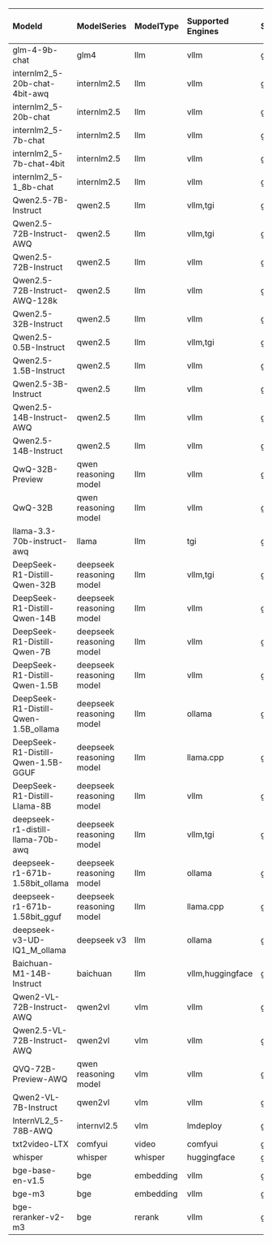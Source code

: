 | ModeId                               | ModelSeries              | ModelType   | Supported Engines   | Supported Instances                                                                                                  | Supported Services            | Support China Region   |
|:-------------------------------------|:-------------------------|:------------|:--------------------|:---------------------------------------------------------------------------------------------------------------------|:------------------------------|:-----------------------|
| glm-4-9b-chat                        | glm4                     | llm         | vllm                | g5.12xlarge,g5.24xlarge,g5.48xlarge                                                                                  | sagemaker,sagemaker_async,ecs | ✅                     |
| internlm2_5-20b-chat-4bit-awq        | internlm2.5              | llm         | vllm                | g5.2xlarge,g5.4xlarge,g5.8xlarge,g5.12xlarge,g5.16xlarge,g5.24xlarge,g5.48xlarge                                     | sagemaker,sagemaker_async,ecs | ✅                     |
| internlm2_5-20b-chat                 | internlm2.5              | llm         | vllm                | g5.12xlarge,g5.24xlarge,g5.48xlarge                                                                                  | sagemaker,sagemaker_async,ecs | ✅                     |
| internlm2_5-7b-chat                  | internlm2.5              | llm         | vllm                | g5.2xlarge,g5.4xlarge,g5.8xlarge,g5.12xlarge,g5.16xlarge,g5.24xlarge,g5.48xlarge,g5.12xlarge,g5.24xlarge,g5.48xlarge | sagemaker,sagemaker_async,ecs | ✅                     |
| internlm2_5-7b-chat-4bit             | internlm2.5              | llm         | vllm                | g5.2xlarge,g5.4xlarge,g5.8xlarge,g5.12xlarge,g5.16xlarge,g5.24xlarge,g5.48xlarge,g5.12xlarge,g5.24xlarge,g5.48xlarge | sagemaker,sagemaker_async,ecs | ❎                     |
| internlm2_5-1_8b-chat                | internlm2.5              | llm         | vllm                | g5.2xlarge,g5.4xlarge,g5.8xlarge,g5.12xlarge,g5.16xlarge,g5.24xlarge,g5.48xlarge,g5.12xlarge,g5.24xlarge,g5.48xlarge | sagemaker,sagemaker_async,ecs | ✅                     |
| Qwen2.5-7B-Instruct                  | qwen2.5                  | llm         | vllm,tgi            | g5.2xlarge,g5.4xlarge,g5.8xlarge,g5.12xlarge,g5.16xlarge,g5.24xlarge,g5.48xlarge,inf2.8xlarge                        | sagemaker,sagemaker_async,ecs | ✅                     |
| Qwen2.5-72B-Instruct-AWQ             | qwen2.5                  | llm         | vllm,tgi            | g5.12xlarge,g5.24xlarge,g5.48xlarge,inf2.24xlarge                                                                    | sagemaker,sagemaker_async,ecs | ✅                     |
| Qwen2.5-72B-Instruct                 | qwen2.5                  | llm         | vllm                | g5.48xlarge                                                                                                          | sagemaker,sagemaker_async,ecs | ✅                     |
| Qwen2.5-72B-Instruct-AWQ-128k        | qwen2.5                  | llm         | vllm                | g5.12xlarge,g5.24xlarge,g5.48xlarge                                                                                  | sagemaker,sagemaker_async,ecs | ✅                     |
| Qwen2.5-32B-Instruct                 | qwen2.5                  | llm         | vllm                | g5.12xlarge,g5.24xlarge,g5.48xlarge                                                                                  | sagemaker,sagemaker_async,ecs | ✅                     |
| Qwen2.5-0.5B-Instruct                | qwen2.5                  | llm         | vllm,tgi            | g5.2xlarge,g5.4xlarge,g5.8xlarge,g5.16xlarge,inf2.8xlarge                                                            | sagemaker,sagemaker_async,ecs | ✅                     |
| Qwen2.5-1.5B-Instruct                | qwen2.5                  | llm         | vllm                | g5.2xlarge,g5.4xlarge,g5.8xlarge,g5.16xlarge                                                                         | sagemaker,sagemaker_async,ecs | ✅                     |
| Qwen2.5-3B-Instruct                  | qwen2.5                  | llm         | vllm                | g5.2xlarge,g5.4xlarge,g5.8xlarge,g5.16xlarge                                                                         | sagemaker,sagemaker_async,ecs | ✅                     |
| Qwen2.5-14B-Instruct-AWQ             | qwen2.5                  | llm         | vllm                | g5.2xlarge,g5.4xlarge,g5.8xlarge,g5.16xlarge                                                                         | sagemaker,sagemaker_async,ecs | ✅                     |
| Qwen2.5-14B-Instruct                 | qwen2.5                  | llm         | vllm                | g5.12xlarge,g5.24xlarge,g5.48xlarge                                                                                  | sagemaker,sagemaker_async,ecs | ✅                     |
| QwQ-32B-Preview                      | qwen reasoning model     | llm         | vllm                | g5.12xlarge,g5.24xlarge,g5.48xlarge                                                                                  | sagemaker,sagemaker_async,ecs | ✅                     |
| QwQ-32B                              | qwen reasoning model     | llm         | vllm                | g5.12xlarge,g5.24xlarge,g5.48xlarge                                                                                  | sagemaker,sagemaker_async,ecs | ✅                     |
| llama-3.3-70b-instruct-awq           | llama                    | llm         | tgi                 | g5.12xlarge,g5.24xlarge,g5.48xlarge                                                                                  | sagemaker,sagemaker_async,ecs | ❎                     |
| DeepSeek-R1-Distill-Qwen-32B         | deepseek reasoning model | llm         | vllm,tgi            | g5.12xlarge,g5.24xlarge,g5.48xlarge                                                                                  | sagemaker,sagemaker_async,ecs | ✅                     |
| DeepSeek-R1-Distill-Qwen-14B         | deepseek reasoning model | llm         | vllm                | g5.12xlarge,g5.24xlarge,g5.48xlarge                                                                                  | sagemaker,sagemaker_async,ecs | ✅                     |
| DeepSeek-R1-Distill-Qwen-7B          | deepseek reasoning model | llm         | vllm                | g5.2xlarge,g5.4xlarge,g5.8xlarge,g5.16xlarge                                                                         | sagemaker,sagemaker_async,ecs | ✅                     |
| DeepSeek-R1-Distill-Qwen-1.5B        | deepseek reasoning model | llm         | vllm                | g5.2xlarge,g5.4xlarge,g5.8xlarge,g5.16xlarge                                                                         | sagemaker,sagemaker_async,ecs | ✅                     |
| DeepSeek-R1-Distill-Qwen-1.5B_ollama | deepseek reasoning model | llm         | ollama              | g5.2xlarge,g5.4xlarge,g5.8xlarge,g5.16xlarge                                                                         | sagemaker,sagemaker_async,ecs | ✅                     |
| DeepSeek-R1-Distill-Qwen-1.5B-GGUF   | deepseek reasoning model | llm         | llama.cpp           | g5.2xlarge,g5.4xlarge,g5.8xlarge,g5.16xlarge                                                                         | sagemaker,sagemaker_async,ecs | ✅                     |
| DeepSeek-R1-Distill-Llama-8B         | deepseek reasoning model | llm         | vllm                | g5.2xlarge,g5.4xlarge,g5.8xlarge,g5.16xlarge                                                                         | sagemaker,sagemaker_async,ecs | ✅                     |
| deepseek-r1-distill-llama-70b-awq    | deepseek reasoning model | llm         | vllm,tgi            | g5.12xlarge,g5.24xlarge,g5.48xlarge                                                                                  | sagemaker,sagemaker_async,ecs | ✅                     |
| deepseek-r1-671b-1.58bit_ollama      | deepseek reasoning model | llm         | ollama              | g5.48xlarge                                                                                                          | sagemaker,sagemaker_async,ecs | ❎                     |
| deepseek-r1-671b-1.58bit_gguf        | deepseek reasoning model | llm         | llama.cpp           | g5.48xlarge                                                                                                          | sagemaker,sagemaker_async,ecs | ✅                     |
| deepseek-v3-UD-IQ1_M_ollama          | deepseek v3              | llm         | ollama              | g5.48xlarge                                                                                                          | sagemaker,sagemaker_async,ecs | ❎                     |
| Baichuan-M1-14B-Instruct             | baichuan                 | llm         | vllm,huggingface    | g5.12xlarge,g5.24xlarge,g5.48xlarge                                                                                  | sagemaker,sagemaker_async,ecs | ✅                     |
| Qwen2-VL-72B-Instruct-AWQ            | qwen2vl                  | vlm         | vllm                | g5.12xlarge,g5.24xlarge,g5.48xlarge                                                                                  | sagemaker,sagemaker_async     | ✅                     |
| Qwen2.5-VL-72B-Instruct-AWQ          | qwen2vl                  | vlm         | vllm                | g5.12xlarge,g5.24xlarge,g5.48xlarge                                                                                  | sagemaker,sagemaker_async     | ✅                     |
| QVQ-72B-Preview-AWQ                  | qwen reasoning model     | vlm         | vllm                | g5.12xlarge,g5.24xlarge,g5.48xlarge                                                                                  | sagemaker,sagemaker_async     | ❎                     |
| Qwen2-VL-7B-Instruct                 | qwen2vl                  | vlm         | vllm                | g5.2xlarge,g5.4xlarge,g5.8xlarge,g5.12xlarge,g5.16xlarge,g5.24xlarge,g5.48xlarge,g6e.2xlarge                         | sagemaker,sagemaker_async     | ✅                     |
| InternVL2_5-78B-AWQ                  | internvl2.5              | vlm         | lmdeploy            | g5.12xlarge,g5.24xlarge,g5.48xlarge                                                                                  | sagemaker,sagemaker_async     | ❎                     |
| txt2video-LTX                        | comfyui                  | video       | comfyui             | g5.4xlarge,g5.8xlarge,g6e.2xlarge                                                                                    | sagemaker_async               | ❎                     |
| whisper                              | whisper                  | whisper     | huggingface         | g5.xlarge,g5.2xlarge,g5.4xlarge,g5.8xlarge,g5.16xlarge                                                               | sagemaker_async               | ❎                     |
| bge-base-en-v1.5                     | bge                      | embedding   | vllm                | g5.xlarge,g5.2xlarge,g5.4xlarge,g5.8xlarge,g5.16xlarge                                                               | sagemaker,ecs                 | ✅                     |
| bge-m3                               | bge                      | embedding   | vllm                | g5.xlarge,g5.2xlarge,g5.4xlarge,g5.8xlarge,g5.16xlarge                                                               | sagemaker,ecs                 | ✅                     |
| bge-reranker-v2-m3                   | bge                      | rerank      | vllm                | g5.xlarge,g5.2xlarge,g5.4xlarge,g5.8xlarge,g5.16xlarge                                                               | sagemaker,ecs                 | ✅                     |
